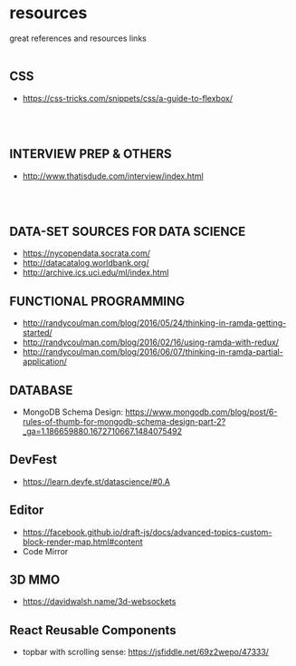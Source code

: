 # resources
great references and resources links
<br/>
<br/>

## CSS
* https://css-tricks.com/snippets/css/a-guide-to-flexbox/
<br/>
<br/>

## INTERVIEW PREP & OTHERS
* http://www.thatjsdude.com/interview/index.html
<br/>
<br/>

## DATA-SET SOURCES FOR DATA SCIENCE
* https://nycopendata.socrata.com/
* http://datacatalog.worldbank.org/
* http://archive.ics.uci.edu/ml/index.html

## FUNCTIONAL PROGRAMMING
* http://randycoulman.com/blog/2016/05/24/thinking-in-ramda-getting-started/
* http://randycoulman.com/blog/2016/02/16/using-ramda-with-redux/
* http://randycoulman.com/blog/2016/06/07/thinking-in-ramda-partial-application/

## DATABASE
* MongoDB Schema Design: https://www.mongodb.com/blog/post/6-rules-of-thumb-for-mongodb-schema-design-part-2?_ga=1.186659880.1672710667.1484075492

## DevFest
* https://learn.devfe.st/datascience/#0.A

## Editor
* https://facebook.github.io/draft-js/docs/advanced-topics-custom-block-render-map.html#content
* Code Mirror

## 3D MMO
* https://davidwalsh.name/3d-websockets

## React Reusable Components
* topbar with scrolling sense: https://jsfiddle.net/69z2wepo/47333/

